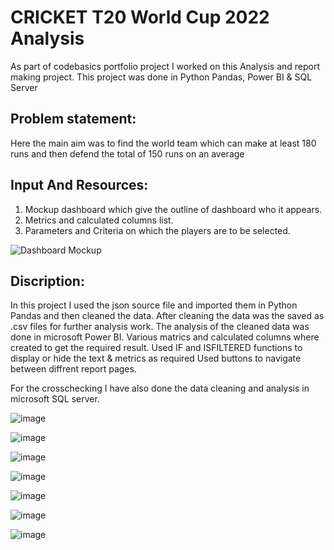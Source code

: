 # CRICKET T20 World Cup 2022 Analysis

As part of codebasics portfolio project I worked on this Analysis and report making project.
This project was done in Python Pandas, Power BI & SQL Server 


## Problem statement:

Here the main aim was to find the world team which can make at least 180 runs 
and then defend the total of 150 runs on an average


## Input And Resources:

1. Mockup dashboard which give the outline of dashboard who it appears.
2. Metrics and calculated columns list.
3. Parameters and Criteria on which the players are to be selected.

![Dashboard Mockup](https://user-images.githubusercontent.com/118211443/210202157-5d7b7d76-2311-42ed-9536-a2f6d7182140.JPG)


## Discription:

In this project I used the json source file and imported  them in Python Pandas and then cleaned the data.
After cleaning the data was the saved as .csv files for further analysis work.
The analysis of the cleaned data was done in microsoft Power BI.
Various matrics and calculated columns where created to get the required result.
Used IF and ISFILTERED functions to display or hide the text & metrics as required
Used buttons to navigate between diffrent report pages.

For the crosschecking I have also done the data cleaning and analysis in microsoft SQL server. 


![image](https://user-images.githubusercontent.com/118211443/210202293-bd243282-170c-4084-9aa0-f7d5505ad887.png)

![image](https://user-images.githubusercontent.com/118211443/210202322-f536f76b-866a-4480-bdc3-6f03480ecb3d.png)

![image](https://user-images.githubusercontent.com/118211443/210202362-7f19966a-15ea-49de-b6fc-1810bb311d4f.png)

![image](https://user-images.githubusercontent.com/118211443/210202389-88cca9ff-ce62-4516-ab70-bca8c901b077.png)

![image](https://user-images.githubusercontent.com/118211443/210202411-3f5b7480-f456-4426-9b2b-9153a67d2a4f.png)

![image](https://user-images.githubusercontent.com/118211443/210202452-280367ac-6fb0-4ac9-8578-1c377cb7fa1c.png)


![image](https://user-images.githubusercontent.com/118211443/210202247-52daf8dd-ccf8-41e0-8c77-ce849f12d955.png)
